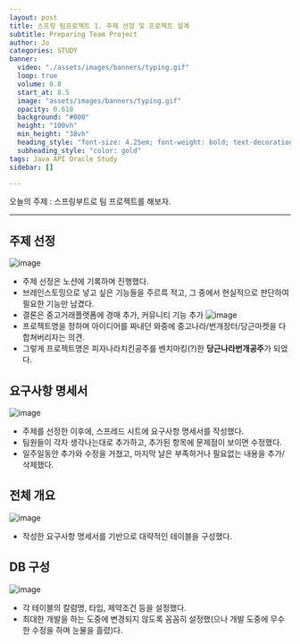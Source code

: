 ```yaml
---
layout: post
title: 스프링 팀프로젝트 1. 주제 선정 및 프로젝트 설계
subtitle: Preparing Team Project 
author: Jo
categories: STUDY
banner:
  video: "./assets/images/banners/typing.gif"
  loop: true
  volume: 0.8
  start_at: 8.5
  image: "assets/images/banners/typing.gif"
  opacity: 0.618
  background: "#000"
  height: "100vh"
  min_height: "38vh"
  heading_style: "font-size: 4.25em; font-weight: bold; text-decoration: underline"
  subheading_style: "color: gold"
tags: Java API Oracle Study
sidebar: []

---
```



오늘의 주제 : 스프링부트로 팀 프로젝트를 해보자. <br>
 * * *

## 주제 선정
![image](https://github.com/CheeseYoung/Cheeseyoung.github.io/assets/132384527/d92ed52a-7e72-4d81-97b2-22a283dc477d) <br>
- 주제 선정은 노션에 기록하며 진행했다.
- 브레인스토밍으로 넣고 싶은 기능들을 주르륵 적고, 그 중에서 현실적으로 판단하여 필요한 기능만 남겼다.
- 결론은 중고거래플랫폼에 경매 추가, 커뮤니티 기능 추가
![image](https://github.com/CheeseYoung/Cheeseyoung.github.io/assets/132384527/b20ebb47-3f8a-4038-89eb-ac5db2af3117)
- 프로젝트명을 정하며 아이디어를 짜내던 와중에 중고나라/번개장터/당근마켓을 다 합쳐버리자는 의견.
- 그렇게 프로젝트명은 피자나라치킨공주를 벤치마킹(?)한 <b>당근나라번개공주</b>가 되었다.


## 요구사항 명세서
![image](https://github.com/CheeseYoung/Cheeseyoung.github.io/assets/132384527/f6de7a2d-7ed7-464d-a394-74394ad72ece) <br>
- 주제를 선정한 이후에, 스프레드 시트에 요구사항 명세서를 작성했다.
- 팀원들이 각자 생각나는대로 추가하고, 추가된 항목에 문제점이 보이면 수정했다.
- 일주일동안 추가와 수정을 거쳤고, 마지막 날은 부족하거나 필요없는 내용을 추가/삭제했다.


## 전체 개요
![image](https://i.ibb.co/WcLjS8b/20240122-141007.png) <br>
- 작성한 요구사항 명세서를 기반으로 대략적인 테이블을 구성했다.


## DB 구성
![image](https://github.com/CheeseYoung/Cheeseyoung.github.io/assets/132384527/3cd465da-3852-45ff-8757-33355744056d) <br>
- 각 테이블의 칼럼명, 타입, 제약조건 등을 설정했다. 
- 최대한 개발을 하는 도중에 변경되지 않도록 꼼꼼히 설정했(으나 개발 도중에 무수한 수정을 하며 눈물을 흘렸)다.
<br>










